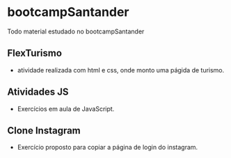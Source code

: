# bootcampSantander
Todo material estudado no bootcampSantander

## FlexTurismo 

- atividade realizada com html e css, onde monto uma págida de turismo.

## Atividades JS

- Exercícios em aula de JavaScript.

## Clone Instagram

- Exercício proposto para copiar a página de login do instagram.
